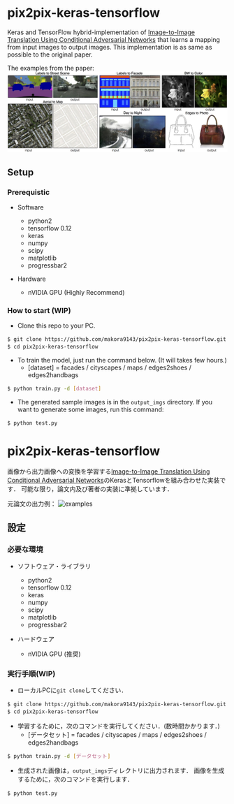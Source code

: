 # pix2pix-keras-tensorflow

Keras and TensorFlow hybrid-implementation of [Image-to-Image Translation Using Conditional Adversarial Networks](https://arxiv.org/pdf/1611.07004v1.pdf) that learns a mapping from input images to output images.
This implementation is as same as possible to the original paper.

The examples from the paper:
![examples](original.jpg)


## Setup

### Prerequistic

- Software
    - python2
    - tensorflow 0.12
    - keras 
    - numpy
    - scipy
    - matplotlib
    - progressbar2

- Hardware
    - nVIDIA GPU (Highly Recommend) 

### How to start (WIP)

- Clone this repo to your PC.

```bash
$ git clone https://github.com/makora9143/pix2pix-keras-tensorflow.git
$ cd pix2pix-keras-tensorflow

```
- To train the model, just run the command below. (It will takes few hours.)
  - [dataset] = facades / cityscapes / maps / edges2shoes / edges2handbags
```bash
$ python train.py -d [dataset]

```
- The generated sample images is in the `output_imgs` directory.
If you want to generate some images, run this command:

```bash
$ python test.py
```


# pix2pix-keras-tensorflow

画像から出力画像への変換を学習する[Image-to-Image Translation Using Conditional Adversarial Networks](https://arxiv.org/pdf/1611.07004v1.pdf)のKerasとTensorflowを組み合わせた実装です．
可能な限り，論文内及び著者の実装に準拠しています．

元論文の出力例：
![examples](examples.jpg)


## 設定

### 必要な環境

- ソフトウェア・ライブラリ
    - python2
    - tensorflow 0.12
    - keras 
    - numpy
    - scipy
    - matplotlib
    - progressbar2

- ハードウェア
    - nVIDIA GPU (推奨) 

### 実行手順(WIP)

- ローカルPCに`git clone`してください．

```bash
$ git clone https://github.com/makora9143/pix2pix-keras-tensorflow.git
$ cd pix2pix-keras-tensorflow

```
- 学習するために，次のコマンドを実行してください．(数時間かかります．)
  - [データセット] = facades / cityscapes / maps / edges2shoes / edges2handbags
```bash
$ python train.py -d [データセット]

```
- 生成された画像は，`output_imgs`ディレクトリに出力されます．
画像を生成するために，次のコマンドを実行します．

```bash
$ python test.py
```
